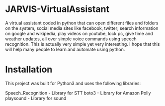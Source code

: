 # JARVIS-VirtualAssistant

A virtual assistant coded in python that can open different files and folders on the system, social media sites like facebook, twitter; search information on google and wikipedia, play videos on youtube, lock pc, give time and weather updates, all over simple voice commands using speech recognition. This is actually very simple yet very interesting. I hope that this will help many people to learn and automate using python.

# Installation

This project was built for Python3 and uses the following libraries:

Speech_Recognition - Library for STT
boto3 - Library for Amazon Polly
playsound - Library for sound
